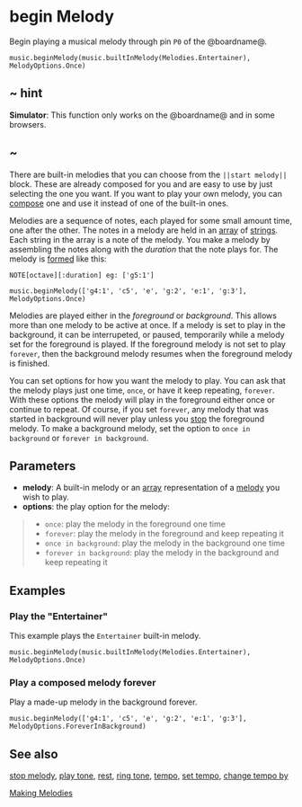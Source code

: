 # begin Melody

Begin playing a musical melody through pin ``P0`` of the @boardname@.

```sig
music.beginMelody(music.builtInMelody(Melodies.Entertainer), MelodyOptions.Once)
```

## ~ hint

**Simulator**: This function only works on the @boardname@ and in some browsers.

## ~

There are built-in melodies that you can choose from the ``||start melody||`` block. These are already composed for you and are easy to use by just selecting the one you want. If you want to play your own melody, you can [compose](/reference/music/making-melodies) one and use it instead of one of the built-in ones.

Melodies are a sequence of notes, each played for some small amount time, one after the other. The notes in a melody are held in an [array](/types/array) of [strings](/types/string). Each string in the array is a note of the melody. You make a melody by assembling the notes along with the _duration_ that the note plays for. The melody is [formed](/reference/music/making-melodies) like this:

``NOTE[octave][:duration] eg: ['g5:1']``

```block
music.beginMelody(['g4:1', 'c5', 'e', 'g:2', 'e:1', 'g:3'], MelodyOptions.Once)
```

Melodies are played either in the _foreground_ or _background_. This allows more than one melody to be active at once. If a melody is set to play in the background, it can be interrupeted, or paused, temporarily while a melody set for the foreground is played. If the foreground melody is not set to play ``forever``, then the background melody resumes when the foreground melody is finished.

You can set options for how you want the melody to play. You can ask that the melody plays just one time, ``once``, or have it keep repeating, ``forever``. With these options the melody will play in the foreground either once or continue to repeat. Of course, if you set ``forever``, any melody that was started in background will never play unless you [stop](/reference/music/stop-melody) the foreground melody. To make a background melody, set the option to ``once in background`` or ``forever in background``.

## Parameters

* **melody**: A built-in melody or an [array](/types/array) representation of a [melody](reference/music/making-melodies) you wish to play.
* **options**: the play option for the melody:
>* ``once``: play the melody in the foreground one time
>* ``forever``: play the melody in the foreground and keep repeating it
>* ``once in background``: play the melody in the background one time
>* ``forever in background``: play the melody in the background and keep repeating it

## Examples

### Play the "Entertainer"

This example plays the ``Entertainer`` built-in melody.

```blocks
music.beginMelody(music.builtInMelody(Melodies.Entertainer), MelodyOptions.Once)
```

### Play a composed melody forever

Play a made-up melody in the background forever.

```blocks
music.beginMelody(['g4:1', 'c5', 'e', 'g:2', 'e:1', 'g:3'], MelodyOptions.ForeverInBackground)
```

## See also

[stop melody](/reference/music/stop-melody), [play tone](/reference/music/play-tone),
[rest](/reference/music/rest), [ring tone](/reference/music/ring-tone),
[tempo](/reference/music/tempo), [set tempo](/reference/music/set-tempo),
[change tempo by](/reference/music/change-tempo-by)

[Making Melodies](/reference/music/making-melodies)

